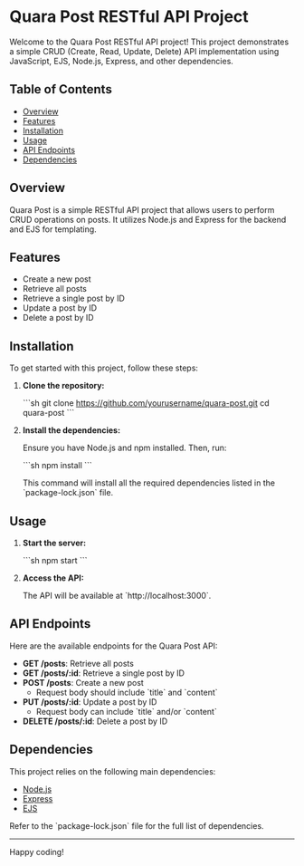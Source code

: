 
# Quara Post RESTful API Project

Welcome to the Quara Post RESTful API project! This project demonstrates a simple CRUD (Create, Read, Update, Delete) API implementation using JavaScript, EJS, Node.js, Express, and other dependencies.

## Table of Contents

- [Overview](#overview)
- [Features](#features)
- [Installation](#installation)
- [Usage](#usage)
- [API Endpoints](#api-endpoints)
- [Dependencies](#dependencies)

## Overview

Quara Post is a simple RESTful API project that allows users to perform CRUD operations on posts. It utilizes Node.js and Express for the backend and EJS for templating.

## Features

- Create a new post
- Retrieve all posts
- Retrieve a single post by ID
- Update a post by ID
- Delete a post by ID

## Installation

To get started with this project, follow these steps:

1. **Clone the repository:**

   \`\`\`sh
   git clone https://github.com/yourusername/quara-post.git
   cd quara-post
   \`\`\`

2. **Install the dependencies:**

   Ensure you have Node.js and npm installed. Then, run:

   \`\`\`sh
   npm install
   \`\`\`

   This command will install all the required dependencies listed in the \`package-lock.json\` file.

## Usage

1. **Start the server:**

   \`\`\`sh
   npm start
   \`\`\`

2. **Access the API:**

   The API will be available at \`http://localhost:3000\`.

## API Endpoints

Here are the available endpoints for the Quara Post API:

- **GET /posts**: Retrieve all posts
- **GET /posts/:id**: Retrieve a single post by ID
- **POST /posts**: Create a new post
  - Request body should include \`title\` and \`content\`
- **PUT /posts/:id**: Update a post by ID
  - Request body can include \`title\` and/or \`content\`
- **DELETE /posts/:id**: Delete a post by ID

## Dependencies

This project relies on the following main dependencies:

- [Node.js](https://nodejs.org/)
- [Express](https://expressjs.com/)
- [EJS](https://ejs.co/)

Refer to the \`package-lock.json\` file for the full list of dependencies.

---

Happy coding! 
